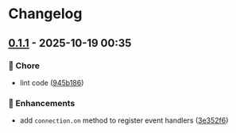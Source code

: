 # Changelog

## [0.1.1](https://github.com/ws-io/wsio-rs/compare/wsio-core-v0.1.0...wsio-core-v0.1.1) - 2025-10-19 00:35

### 🏡 Chore

- lint code ([945b186](https://github.com/ws-io/wsio-rs/commit/945b186))

### 🚀 Enhancements

- add `connection.on` method to register event handlers ([3e352f6](https://github.com/ws-io/wsio-rs/commit/3e352f6))

